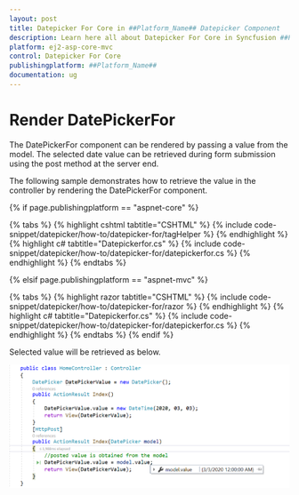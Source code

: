 ```yaml
---
layout: post
title: Datepicker For Core in ##Platform_Name## Datepicker Component
description: Learn here all about Datepicker For Core in Syncfusion ##Platform_Name## Datepicker component and more.
platform: ej2-asp-core-mvc
control: Datepicker For Core
publishingplatform: ##Platform_Name##
documentation: ug
---
```



# Render DatePickerFor

The DatePickerFor component can be rendered by passing a value from the model. The selected date value can be retrieved during form submission using the post method at the server end.

The following sample demonstrates how to retrieve the value in the controller by rendering the DatePickerFor component.

{% if page.publishingplatform == "aspnet-core" %}

{% tabs %}
{% highlight cshtml tabtitle="CSHTML" %}
{% include code-snippet/datepicker/how-to/datepicker-for/tagHelper %}
{% endhighlight %}
{% highlight c# tabtitle="Datepickerfor.cs" %}
{% include code-snippet/datepicker/how-to/datepicker-for/datepickerfor.cs %}
{% endhighlight %}
{% endtabs %}

{% elsif page.publishingplatform == "aspnet-mvc" %}

{% tabs %}
{% highlight razor tabtitle="CSHTML" %}
{% include code-snippet/datepicker/how-to/datepicker-for/razor %}
{% endhighlight %}
{% highlight c# tabtitle="Datepickerfor.cs" %}
{% include code-snippet/datepicker/how-to/datepicker-for/datepickerfor.cs %}
{% endhighlight %}
{% endtabs %}
{% endif %}



Selected value will be retrieved as below.

![DatePickerFor Component in ASP.NET Core](../images/asp-net-core-datepickerfor-value-post.png)
